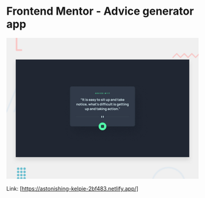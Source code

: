 # Frontend Mentor - Advice generator app

![Design preview for the Advice generator app coding challenge](./design/desktop-preview.jpg)

Link: [https://astonishing-kelpie-2bf483.netlify.app/]